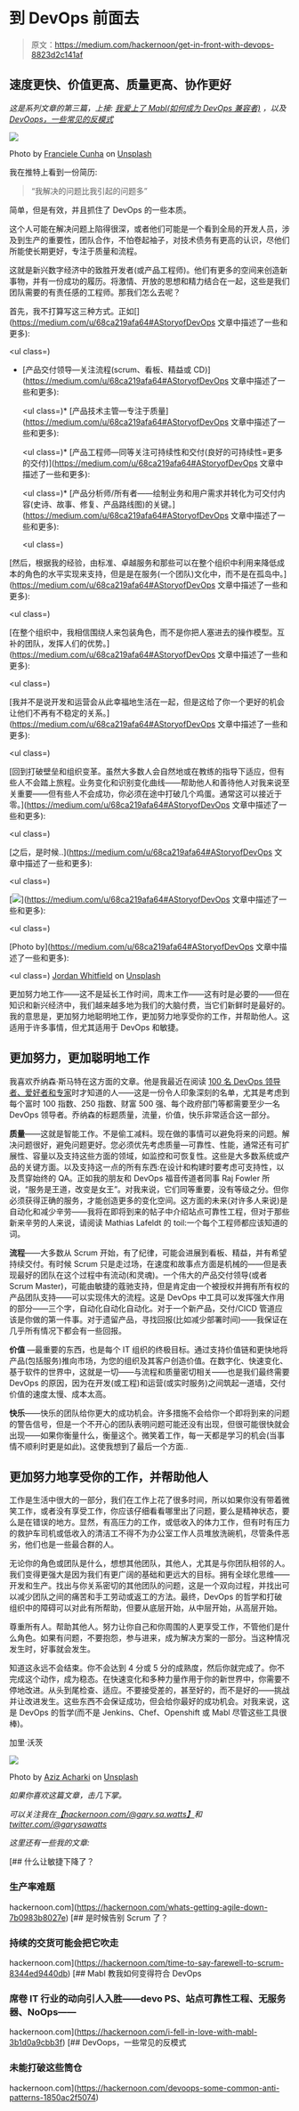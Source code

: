# 到 DevOps 前面去

> 原文：<https://medium.com/hackernoon/get-in-front-with-devops-8823d2c141af>

## 速度更快、价值更高、质量更高、协作更好

*这是系列文章的第三篇，上接:* [*我爱上了 Mabl(如何成为 DevOps 兼容者)*](https://hackernoon.com/i-fell-in-love-with-mabl-3b1d0a9cbb3f) *，以及* [*DevOops，一些常见的反模式*](https://hackernoon.com/devoops-some-common-anti-patterns-1850ac2f5074)

![](img/ae61fa77d847d8e674655fcecf15e9a6.png)

Photo by [Franciele Cunha](https://unsplash.com/photos/yw7S7xPXczs?utm_source=unsplash&utm_medium=referral&utm_content=creditCopyText) on [Unsplash](https://unsplash.com/?utm_source=unsplash&utm_medium=referral&utm_content=creditCopyText)

我在推特上看到一份简历:

> “我解决的问题比我引起的问题多”

简单，但是有效，并且抓住了 DevOps 的一些本质。

这个人可能在解决问题上陷得很深，或者他们可能是一个看到全局的开发人员，涉及到生产的重要性，团队合作，不怕卷起袖子，对技术债务有更高的认识，尽他们所能使长期更好，专注于质量和流程。

这就是新兴数字经济中的致胜开发者(或产品工程师)。他们有更多的空间来创造新事物，并有一份成功的履历。将激情、开放的思想和精力结合在一起，这些是我们团队需要的有责任感的工程师。那我们怎么去呢？

首先，我不打算写这三种方式。正如[](https://medium.com/u/68ca219afa64#AStoryofDevOps 文章</a>中描述了一些和更多):</p><ul class=)

*   [产品交付领导—关注流程(scrum、看板、精益或 CD)](https://medium.com/u/68ca219afa64#AStoryofDevOps 文章</a>中描述了一些和更多):</p><ul class=)*   [产品技术主管—专注于质量](https://medium.com/u/68ca219afa64#AStoryofDevOps 文章</a>中描述了一些和更多):</p><ul class=)*   [产品工程师—同等关注可持续性和交付(良好的可持续性=更多的交付)](https://medium.com/u/68ca219afa64#AStoryofDevOps 文章</a>中描述了一些和更多):</p><ul class=)*   [产品分析师/所有者——绘制业务和用户需求并转化为可交付内容(史诗、故事、修复、产品路线图)的关键。](https://medium.com/u/68ca219afa64#AStoryofDevOps 文章</a>中描述了一些和更多):</p><ul class=)

[然后，根据我的经验，由标准、卓越服务和那些可以在整个组织中利用来降低成本的角色的水平实现来支持，但是是在服务(一个团队)文化中，而不是在孤岛中。](https://medium.com/u/68ca219afa64#AStoryofDevOps 文章</a>中描述了一些和更多):</p><ul class=)

[在整个组织中，我相信围绕人来包装角色，而不是你把人塞进去的操作模型。互补的团队，发挥人们的优势。](https://medium.com/u/68ca219afa64#AStoryofDevOps 文章</a>中描述了一些和更多):</p><ul class=)

[我并不是说开发和运营会从此幸福地生活在一起，但是这给了你一个更好的机会让他们不再有不稳定的关系。](https://medium.com/u/68ca219afa64#AStoryofDevOps 文章</a>中描述了一些和更多):</p><ul class=)

[回到打破壁垒和组织变革。虽然大多数人会自然地或在教练的指导下适应，但有些人不会踏上旅程。业务变化和识别变化曲线——帮助他人和善待他人对我来说至关重要——但有些人不会成功，你必须在途中打破几个鸡蛋。通常这可以接近于零。](https://medium.com/u/68ca219afa64#AStoryofDevOps 文章</a>中描述了一些和更多):</p><ul class=)

[之后，是时候..](https://medium.com/u/68ca219afa64#AStoryofDevOps 文章</a>中描述了一些和更多):</p><ul class=)

[![](img/1e55aff8e5e055d5fee36c44bb9f8e71.png)](https://medium.com/u/68ca219afa64#AStoryofDevOps 文章</a>中描述了一些和更多):</p><ul class=)

[Photo by](https://medium.com/u/68ca219afa64#AStoryofDevOps 文章</a>中描述了一些和更多):</p><ul class=) [Jordan Whitfield](https://unsplash.com/photos/sm3Ub_IJKQg?utm_source=unsplash&utm_medium=referral&utm_content=creditCopyText) on [Unsplash](https://unsplash.com/search/photos/work-harder?utm_source=unsplash&utm_medium=referral&utm_content=creditCopyText)

更加努力地工作——这不是延长工作时间，周末工作——这有时是必要的——但在知识和新兴经济中，我们越来越多地为我们的大脑付费，当它们新鲜时是最好的。我的意思是，更加努力地聪明地工作，更加努力地享受你的工作，并帮助他人。这适用于许多事情，但尤其适用于 DevOps 和敏捷。

## 更加努力，更加聪明地工作

我喜欢乔纳森·斯马特在这方面的文章。他是我最近在阅读 [100 名 DevOps 领导者、爱好者和专家](https://techbeacon.com/100-devops-leaders-enthusiasts-experts-you-should-follow-today)时才知道的人——这是一份令人印象深刻的名单，尤其是考虑到每个富时 100 指数、250 指数、财富 500 强、每个政府部门等都需要至少一名 DevOps 领导者。乔纳森的标题质量，流量，价值，快乐非常适合这一部分。

**质量**——这就是智能工作。不是偷工减料。现在做的事情可以避免将来的问题。解决问题很好，避免问题更好。您必须优先考虑质量—可靠性、性能，通常还有可扩展性、容量以及支持这些方面的领域，如监控和可恢复性。这些是大多数系统或产品的关键方面。以及支持这一点的所有东西:在设计和构建时要考虑可支持性，以及贯穿始终的 QA。正如我的朋友和 DevOps 福音传道者同事 Raj Fowler 所说，“服务是王道，改变是女王”。对我来说，它们同等重要，没有等级之分。但你必须获得正确的服务，才能创造更多的变化空间。这方面的未来(对许多人来说)是自动化和减少辛劳——我将在即将到来的帖子中介绍站点可靠性工程，但对于那些新来辛劳的人来说，请阅读 Mathias Lafeldt 的 toil:一个每个工程师都应该知道的词。

**流程**——大多数从 Scrum 开始，有了纪律，可能会进展到看板、精益，并有希望持续交付。有时候 Scrum 只是走过场，在速度和故事点方面是机械的——但是表现最好的团队在这个过程中有流动(和灵魂)。一个伟大的产品交付领导(或者 Scrum Master)，可能由敏捷的蔻驰支持，但是肯定由一个被授权并拥有所有权的产品团队支持——可以实现伟大的流程。这是 DevOps 中工具可以发挥强大作用的部分——三个字，自动化自动化自动化。对于一个新产品，交付/CICD 管道应该是你做的第一件事。对于遗留产品，寻找回报(比如减少部署时间)——我保证在几乎所有情况下都会有一些回报。

**价值** —最重要的东西，也是每个 IT 组织的终极目标。通过支持价值链和更快地将产品(包括服务)推向市场，为您的组织及其客户创造价值。在数字化、快速变化、基于软件的世界中，这就是一切——与流程和质量密切相关——也是我们最终需要 DevOps 的原因，因为在开发(或工程)和运营(或实时服务)之间筑起一道墙，交付价值的速度太慢、成本太高。

**快乐**——快乐的团队给你更大的成功机会。许多措施不会给你一个即将到来的问题的警告信号，但是一个不开心的团队表明问题可能还没有出现，但很可能很快就会出现——如果你衡量什么，衡量这个。微笑着工作，每一天都是学习的机会(当事情不顺利时更是如此)。这使我想到了最后一个方面..

## 更加努力地享受你的工作，并帮助他人

工作是生活中很大的一部分，我们在工作上花了很多时间，所以如果你没有带着微笑工作，或者没有享受工作，你应该仔细看看哪里出了问题，要么是精神状态，要么是在错误的地方。显然，有高压力的工作，或低收入的体力工作，但有时有压力的救护车司机或低收入的清洁工不得不为办公室工作人员堆放洗碗机，尽管条件恶劣，他们也是一些最合群的人。

无论你的角色或团队是什么，想想其他团队，其他人，尤其是与你团队相邻的人。我们变得更强大是因为我们有更广阔的基础和更远大的目标。拥有全球化思维——开发和生产。找出与你关系密切的其他团队的问题，这是一个双向过程，并找出可以减少团队之间的痛苦和手工劳动或返工的方法。最终，DevOps 的哲学和打破组织中的障碍可以对此有所帮助，但要从底层开始，从中层开始，从高层开始。

尊重所有人。帮助其他人。努力让你自己和你周围的人更享受工作，不管他们是什么角色。如果有问题，不要抱怨，参与进来，成为解决方案的一部分。当这种情况发生时，好事就会发生。

知道这永远不会结束。你不会达到 4 分或 5 分的成熟度，然后你就完成了。你不完成这个动作，成为稳态。在快速变化和多种力量作用于你的新世界中，你需要不停地改进。从头到尾检查、适应。不要接受差的，甚至好的，而不是好的——挑战并让改进发生。这些东西不会保证成功，但会给你最好的成功机会。对我来说，这是 DevOps 的哲学(而不是 Jenkins、Chef、Openshift 或 Mabl 尽管这些工具很棒)。

加里·沃茨

![](img/3e9fe7c53780a9576aabfcc7f51bae68.png)

Photo by [Aziz Acharki](https://unsplash.com/photos/alANOC4E8iM?utm_source=unsplash&utm_medium=referral&utm_content=creditCopyText) on [Unsplash](https://unsplash.com/search/photos/yes?utm_source=unsplash&utm_medium=referral&utm_content=creditCopyText)

*如果你喜欢这篇文章，击几下掌。*

*可以关注我在*[*【hackernoon.com/@gary.sa.watts】*](https://hackernoon.com/@gary.sa.watts)*和*[*twitter.com/@garysawatts*](https://twitter.com/@garysawatts)

*这里还有一些我的文章:*

[](https://hackernoon.com/whats-getting-agile-down-7b0983b8027e) [## 什么让敏捷下降了？

### 生产率难题

hackernoon.com](https://hackernoon.com/whats-getting-agile-down-7b0983b8027e) [](https://hackernoon.com/time-to-say-farewell-to-scrum-8344ed9440db) [## 是时候告别 Scrum 了？

### 持续的交货可能会把它吹走

hackernoon.com](https://hackernoon.com/time-to-say-farewell-to-scrum-8344ed9440db) [](https://hackernoon.com/i-fell-in-love-with-mabl-3b1d0a9cbb3f) [## Mabl 教我如何变得符合 DevOps

### 席卷 IT 行业的动向引人入胜——devo PS、站点可靠性工程、无服务器、NoOps——

hackernoon.com](https://hackernoon.com/i-fell-in-love-with-mabl-3b1d0a9cbb3f) [](https://hackernoon.com/devoops-some-common-anti-patterns-1850ac2f5074) [## DevOops，一些常见的反模式

### 未能打破这些筒仓

hackernoon.com](https://hackernoon.com/devoops-some-common-anti-patterns-1850ac2f5074)